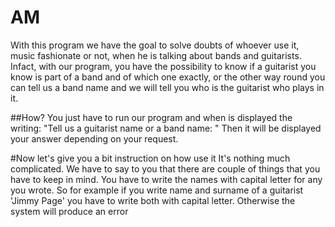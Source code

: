 # AM
With this program we have the goal to solve doubts of whoever use it, music fashionate or not, when he is talking about bands and guitarists. Infact, with our program, you have the possibility to know if a guitarist you know is part of a band and of which one exactly, or the other way round you can tell us a band name and we will tell you who is the guitarist who plays in it. 

##How? 
You just have to run our program and when is displayed the writing: 
"Tell us a guitarist name or a band name: "
Then it will be displayed your answer depending on your request.

#Now let's give you a bit instruction on how use it
It's nothing much complicated. We have to say to you that there are couple of things that you have to keep in mind. You have to write the names with capital letter for any you wrote.
So for example if you write name and surname of a guitarist 'Jimmy Page' you have to write both with capital letter. Otherwise the system will produce an error
